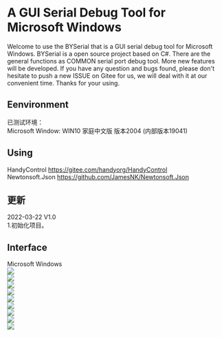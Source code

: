 A GUI Serial Debug Tool for Microsoft Windows
====
Welcome to use the BYSerial that is a GUI serial debug tool for Microsoft Windows. BYSerial is a open source project based on C#. There are the general functions as COMMON serial port debug tool. More new features will be developed. If you have any question and bugs found, please don't hesitate to push a new ISSUE on Gitee for us, we will deal with it at our convenient time. Thanks for your using.
  

  
Eenvironment
----
已测试环境：  
Microsoft Window: WIN10 家庭中文版  版本2004 (内部版本19041)


Using
----
HandyControl  https://gitee.com/handyorg/HandyControl  
Newtonsoft.Json https://github.com/JamesNK/Newtonsoft.Json  


更新
----
2022-03-22 V1.0  
1.初始化项目。  

Interface
----
Microsoft Windows  
![](Img/MainUI_WIN10.png)    
![](Img/main_ch.png)    
![](Img/toolbox.png)    
![](Img/toolbox2.png)    
![](Img/ascii.png)    
![](Img/opt1.png)    
![](Img/opt2.png)    
![](Img/opt3.png)    
![](Img/opt4.png)    
